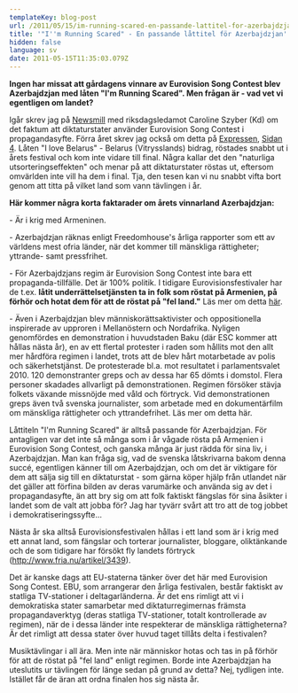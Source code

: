```yaml
---
templateKey: blog-post
url: /2011/05/15/im-running-scared-en-passande-lattitel-for-azerbajdzjan
title: '"I''m Running Scared" - En passande låttitel för Azerbajdzjan'
hidden: false
language: sv
date: 2011-05-15T11:35:03.079Z
---
```

**Ingen har missat att gårdagens vinnare av Eurovision Song Contest blev Azerbajdzjan med låten "I'm Running Scared". Men frågan är - vad vet vi egentligen om landet?** 



Igår skrev jag på [Newsmill](http://www.newsmill.se/artikel/2011/05/13/eurovision-song-contest-borde-s-tta-stopp-f-r-vitrysslands-propaganda) med riksdagsledamot Caroline Szyber (Kd) om det faktum att diktaturstater använder Eurovision Song Contest i propagandasyfte. Förra året skrev jag också om detta på [Expressen](http://www.expressen.se/debatt/1.2003643/isabel-sommerfeld-vagra-spela-med-i-diktatorns-rapsodi), [Sidan 4](http://www.expressen.se/debatt/1.2003643/isabel-sommerfeld-vagra-spela-med-i-diktatorns-rapsodi). Låten "I love Belarus" - Belarus (Vitrysslands) bidrag, röstades snabbt ut i årets festival och kom inte vidare till final. Några kallar det den "naturliga utsorteringseffekten" och menar på att diktaturstater röstas ut, eftersom omvärlden inte vill ha dem i final. Tja, den tesen kan vi nu snabbt vifta bort genom att titta på vilket land som vann tävlingen i år.



**Här kommer några korta faktarader om årets vinnarland Azerbajdzjan:**



\- Är i krig med Armeninen.



\- Azerbajdzjan räknas enligt Freedomhouse's årliga rapporter som ett av världens mest ofria länder, när det kommer till mänskliga rättigheter; yttrande- samt pressfrihet.



\- För Azerbajdzjans regim är Eurovision Song Contest inte bara ett propaganda-tillfälle. Det är 100% politik. I tidigare Eurovisionsfestivaler har de t.ex. **låtit underrättelsetjänsten ta in folk som röstat på Armenien, på förhör och hotat dem för att de röstat på "fel land."** Läs mer om detta [här](http://www.rferl.org/content/feature/1800013.html).



\- Även i Azerbajdzjan blev människorättsaktivister och oppositionella inspirerade av upproren i Mellanöstern och Nordafrika. Nyligen genomfördes en demonstration i huvudstaden Baku (där ESC kommer att hållas nästa år), en av ett flertal protester i raden som hållits mot den allt mer hårdföra regimen i landet, trots att de blev hårt motarbetade av polis och säkerhetstjänst. De protesterade bl.a. mot resultatet i parlamentsvalet 2010. 120 demonstranter greps och av dessa har 65 dömts i domstol. Flera personer skadades allvarligt på demonstrationen. Regimen försöker stävja folkets växande missnöjde med våld och förtryck. Vid demonstrationen greps även två svenska journalister, som arbetade med en dokumentärfilm om mänskliga rättigheter och yttrandefrihet. Läs mer om detta här.



Låttiteln "I'm Running Scared" är alltså passande för Azerbajdzjan. För antagligen var det inte så många som i år vågade rösta på Armenien i Eurovision Song Contest, och ganska många är just rädda för sina liv, i Azerbajdzjan. Man kan fråga sig, vad de svenska låtskrivarna bakom denna succé, egentligen känner till om Azerbajdzjan, och om det är viktigare för dem att sälja sig till en diktaturstat - som gärna köper hjälp från utlandet när det gäller att förfina bilden av deras varumärke och använda sig av det i propagandasyfte, än att bry sig om att folk faktiskt fängslas för sina åsikter i landet som de valt att jobba för? Jag har tyvärr svårt att tro att de tog jobbet i demokratiseringssyfte...



Nästa år ska alltså Eurovisionsfestivalen hållas i ett land som är i krig med ett annat land, som fängslar och torterar journalister, bloggare, oliktänkande och de som tidigare har försökt fly landets förtryck (<http://www.fria.nu/artikel/3439>).



Det är kanske dags att EU-staterna tänker över det här med Eurovision Song Contest. EBU, som arrangerar den årliga festivalen, består faktiskt av statliga TV-stationer i deltagarländerna. Är det ens rimligt att vi i demokratiska stater samarbetar med diktaturregimernas främsta propagandaverktyg (deras statliga TV-stationer, totalt kontrollerade av regimen), när de i dessa länder inte respekterar de mänskliga rättigheterna? Är det rimligt att dessa stater över huvud taget tillåts delta i festivalen?



Musiktävlingar i all ära. Men inte när människor hotas och tas in på förhör för att de röstat på "fel land" enligt regimen. Borde inte Azerbajdzjan ha uteslutits ur tävlingen för länge sedan på grund av detta? Nej, tydligen inte. Istället får de äran att ordna finalen hos sig nästa år.

